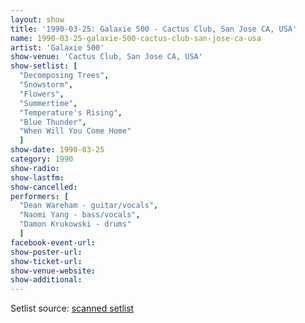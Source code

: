 ```yaml
---
layout: show
title: '1990-03-25: Galaxie 500 - Cactus Club, San Jose CA, USA'
name: 1990-03-25-galaxie-500-cactus-club-san-jose-ca-usa
artist: 'Galaxie 500'
show-venue: 'Cactus Club, San Jose CA, USA'
show-setlist: [
  "Decomposing Trees",
  "Snowstorm",
  "Flowers",
  "Summertime",
  "Temperature's Rising",
  "Blue Thunder",
  "When Will You Come Home"
  ]
show-date: 1990-03-25
category: 1990
show-radio: 
show-lastfm: 
show-cancelled: 
performers: [
  "Dean Wareham - guitar/vocals",
  "Naomi Yang - bass/vocals",
  "Damon Krukowski - drums"
  ]
facebook-event-url: 
show-poster-url: 
show-ticket-url: 
show-venue-website: 
show-additional: 
---
```


Setlist source: <a href="http://flickr.com/photos/ibison4/2278387795/">scanned setlist</a>